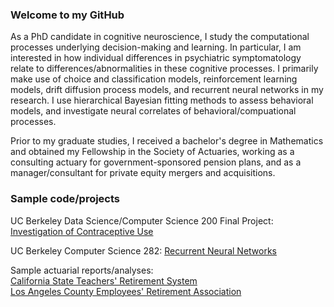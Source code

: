 

### Welcome to my GitHub

As a PhD candidate in cognitive neuroscience, I study the computational processes underlying decision-making and learning. In particular, I am interested in how individual differences in psychiatric symptomatology relate to differences/abnormalities in these cognitive processes. I primarily make use of choice and classification models, reinforcement learning models, drift diffusion process models, and recurrent neural networks in my research. I use hierarchical Bayesian fitting methods to assess behavioral models, and investigate neural correlates of behavioral/compuational processes.

Prior to my graduate studies, I received a bachelor's degree in Mathematics and obtained my Fellowship in the Society of Actuaries, working as a consulting actuary for government-sponsored pension plans, and as a manager/consultant for private equity mergers and acquisitions. 


### Sample code/projects   

UC Berkeley Data Science/Computer Science 200 Final Project: [Investigation of Contraceptive Use](https://github.com/JSenta/CS200_Final_Project)     

UC Berkeley Computer Science 282: [Recurrent Neural Networks]()     

Sample actuarial reports/analyses:     
[California State Teachers' Retirement System](https://www.calstrs.com/sites/main/files/file-attachments/2014_db_valuation_report.pdf)     
[Los Angeles County Employees' Retirement Association](https://ttc.lacounty.gov/wp-content/uploads/2018/10/2013-Actuarial-Valuation-LACERA.pdf)






